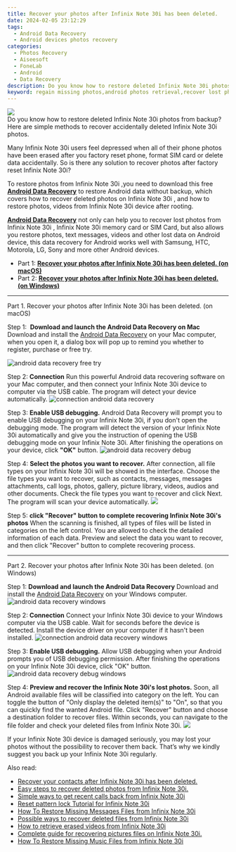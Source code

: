 ```yaml
---
title: Recover your photos after Infinix Note 30i has been deleted.
date: 2024-02-05 23:12:29
tags: 
  - Android Data Recovery
  - Android devices photos recovery
categories: 
  - Photos Recovery
  - Aiseesoft
  - FoneLab
  - Android
  - Data Recovery
description: Do you know how to restore deleted Infinix Note 30i photos from backup? Here are simple methods to recover accidentally deleted Infinix Note 30i photos.
keyword: regain missing photos,android photos retrieval,recover lost photos from Infinix Note 30i,unerase photos,save erased photos from Infinix Note 30i,restore deleted photos on Infinix Note 30i,Infinix Note 30i deleted photos,how to get photos back from Infinix Note 30i,how to retrieve photos from Infinix Note 30i,Infinix Note 30i delete photos recover,deletes photos of Infinix Note 30i,photos disappear Infinix Note 30i
---
```


<img src="https://img0mobiles.techidaily.com/images/best-assets/devices/infinix/infinix-note-30i/5.jpg" class="atpl-imgstyle"  />

<div class="atpl-content atpl-for-fonelab-android recover-photos">

<div class="atpl-post-description-part-1">
Do you know how to restore deleted Infinix Note 30i photos from backup? Here are simple methods to recover accidentally deleted Infinix Note 30i photos.
</div>



<div class="atpl-post-description-part-2">
<div class="tpl-content-sub-paragraph-normal">
    <p>
      Many Infinix Note 30i users feel depressed when all of their phone photos have been erased after you factory reset phone, format SIM card or delete data accidentally. So is there any solution to recover photos after factory reset Infinix Note 30i?
    </p>
</div>


</div>

<div class="atpl-post-description-part-3">
<div class="tpl-content-sub-paragraph-content">
  <p>
    To restore photos from Infinix Note 30i ,you need to download this free <a href="https://tools.techidaily.com/aiseesoft-android-data-recovery/" target="_blank" rel="noopener"><strong>Android Data Recovery</strong></a> to restore Android data without backup, which covers how to recover deleted photos on Infinix Note 30i , and how to restore photos, videos from Infinix Note 30i device after rooting.
  </p>
</div>

<div class="tpl-content-sub-paragraph-content">
  <p>
    <a href="https://tools.techidaily.com/aiseesoft-android-data-recovery/" target="_blank" rel="noopener"><strong>Android Data Recovery</strong></a> not only can help you to recover lost photos from Infinix Note 30i , Infinix Note 30i memory card or SIM Card, but also allows you restore photos, text messages, videos and other lost data on Android device, this data recovery for Android works well with Samsung, HTC, Motorola, LG, Sony and more other Android devices.
  </p>
</div>
</div>

<ul>
  <li>Part 1: <strong><a href="#p1"> Recover your photos after Infinix Note 30i has been deleted.  (on macOS)</a></strong></li>
  <li>Part 2: <strong><a href="#p2"> Recover your photos after Infinix Note 30i has been deleted.  (on Windows)</a></strong></li>
</ul>




<!-- Part 1 -->
<a id="p1" name="p1" ></a><hr>

<div>
  <span class="atpl-step-part-style">Part 1. Recover your photos after Infinix Note 30i has been deleted. (on macOS)</span>
</div>  

<span class="atpl-stepstyle-a"><span>Step 1: </span></span> <strong>Download and launch the Android Data Recovery on Mac</strong>
Download and install the <a href="https://tools.techidaily.com/aiseesoft-android-data-recovery/" target="_blank" rel="noopener">Android Data Recovery</a> on your Mac computer, when you open it, a dialog box will pop up to remind you whether to register, purchase or free try.

<img src="https://tools.techidaily.com/images/apps/aiseesoft/android-data-recovery/mac-free-try.png" class="atpl-imgstyle" alt="android data recovery free try" />

<span class="atpl-stepstyle-a"><span>Step 2: </span></span> <strong>Connection</strong>
Run this powerful Android data recovering software on your Mac computer, and then connect your Infinix Note 30i device to computer via the USB cable. The program will detect your device automatically.
<img src="https://tools.techidaily.com/images/apps/aiseesoft/android-data-recovery/mac-connection-interface.jpg" class="atpl-imgstyle" alt="connection android data recovery" />

<span class="atpl-stepstyle-a"><span>Step 3: </span></span> <strong>Enable USB debugging.</strong>
Android Data Recovery will prompt you to enable USB debugging on your Infinix Note 30i, if you don't open the debugging mode. The program will detect the version of your Infinix Note 30i automatically and give you the instruction of opening the USB debugging mode on your Infinix Note 30i. After finishing the operations on your device, click <strong>"OK"</strong> button.
<img src="https://tools.techidaily.com/images/apps/aiseesoft/android-data-recovery/mac-android-usb-debug.jpg"  class="atpl-imgstyle" alt="android data recovery debug" />

<span class="atpl-stepstyle-a"><span>Step 4: </span></span> <strong>Select the photos you want to recover.</strong>
After connection, all file types on your Infinix Note 30i will be showed in the interface. Choose the file types you want to recover, such as contacts, messages, messages attachments, call logs, photos, gallery, picture library, videos, audios and other documents. Check the file types you want to recover and click Next. The program will scan your device automatically.
<img src="https://tools.techidaily.com/images/apps/aiseesoft/android-data-recovery/mac-choose-type-photos.jpg" class="atpl-imgstyle"  />

<span class="atpl-stepstyle-a"><span>Step 5: </span></span> <strong>click "Recover" button to  complete recovering Infinix Note 30i's photos</strong>
When the scanning is finished, all types of files will be listed in categories on the left control. You are allowed to check the detailed information of each data. Preview and select the data you want to recover, and then click "Recover" button to complete recovering process.


<a id="p2" name="p2"></a><hr>

<!-- Part 2 -->
<div>
  <span class="atpl-step-part-style">Part 2. Recover your photos after Infinix Note 30i has been deleted. (on Windows)</span>
</div>

<span class="atpl-stepstyle-a"><span>Step 1: </span></span> <strong>Download and launch the Android Data Recovery</strong>
Download and install the <a href="https://tools.techidaily.com/aiseesoft-android-data-recovery/" target="_blank" rel="noopener">Android Data Recovery</a> on your Windows computer.
<img src="https://tools.techidaily.com/images/apps/aiseesoft/android-data-recovery/win-start-interface.png"  class="atpl-imgstyle" alt="android data recovery windows" />

<span class="atpl-stepstyle-a"><span>Step 2: </span></span> <strong>Connection</strong>
Connect your Infinix Note 30i device to your Windows computer via the USB cable. Wait for seconds before the device is detected. Install the device driver on your computer if it hasn't been installed.
<img src="https://tools.techidaily.com/images/apps/aiseesoft/android-data-recovery/win-connection-interface.png" class="atpl-imgstyle" alt="connection android data recovery windows" />

<span class="atpl-stepstyle-a"><span>Step 3: </span></span> <strong>Enable USB debugging.</strong>
Allow USB debugging when your Android prompts you of USB debugging permission. After finishing the operations on your Infinix Note 30i device, click "OK" button.
<img src="https://tools.techidaily.com/images/apps/aiseesoft/android-data-recovery/win-android-usb-debug.png" class="atpl-imgstyle" alt="android data recovery debug windows" />

<span class="atpl-stepstyle-a"><span>Step 4: </span></span> <strong>Preview and recover the Infinix Note 30i's lost photos.</strong>
Soon, all Android available files will be classified into category on the left. You can toggle the button of "Only display the deleted item(s)" to "On", so that you can quickly find the wanted Android file. Click "Recover" button and choose a destination folder to recover files. Within seconds, you can navigate to the file folder and check your deleted files from Infinix Note 30i.
<img src="https://tools.techidaily.com/images/apps/aiseesoft/android-data-recovery/win-recover-photos.png" class="atpl-imgstyle"  />

<div class="atpl-post-description-part-4">
<div class="tpl-content-sub-paragraph-normal">
  <p>
    If your Infinix Note 30i device is damaged seriously, you may lost your photos without the possibility to recover them back. That’s why we kindly suggest you back up your Infinix Note 30i regularly.
  </p>
</div>
</div>

<ins class="adsbygoogle"
     style="display:block"
     data-ad-client="ca-pub-7571918770474297"
     data-ad-slot="8358498916"
     data-ad-format="auto"
     data-full-width-responsive="true"></ins>

<span class="atpl-alsoreadstyle">Also read:</span>
<div><ul>
<li><a href="/recover-your-contacts-after-infinix-note-30i-has-been-deleted-by-fonelab-android-recover-contacts/" target="_blank" rel="noopener"><u>Recover your contacts after Infinix Note 30i has been deleted.</u></a></li>
<li><a href="/easy-steps-to-recover-deleted-photos-from-infinix-note-30i-by-fonelab-android-recover-photos/" target="_blank" rel="noopener"><u>Easy steps to recover deleted photos from Infinix Note 30i.</u></a></li>
<li><a href="/simple-ways-to-get-recent-calls-back-from-infinix-note-30i-by-fonelab-android-recover-call-logs/" target="_blank" rel="noopener"><u>Simple ways to get recent calls back from Infinix Note 30i</u></a></li>
<li><a href="/reset-pattern-lock-tutorial-for-infinix-note-30i-by-drfone-android-unlock-android-unlock/" target="_blank" rel="noopener"><u>Reset pattern lock Tutorial for Infinix Note 30i</u></a></li>
<li><a href="/how-to-restore-missing-messages-files-from-infinix-note-30i-by-fonelab-android-recover-messages/" target="_blank" rel="noopener"><u>How To  Restore Missing Messages Files from Infinix Note 30i</u></a></li>
<li><a href="/possible-ways-to-recover-deleted-files-from-infinix-note-30i-by-fonelab-android-recover-data/" target="_blank" rel="noopener"><u>Possible ways to recover deleted files from Infinix Note 30i</u></a></li>
<li><a href="/how-to-retrieve-erased-videos-from-infinix-note-30i-by-fonelab-android-recover-video/" target="_blank" rel="noopener"><u>How to retrieve erased videos from Infinix Note 30i</u></a></li>
<li><a href="/complete-guide-for-recovering-pictures-files-on-infinix-note-30i-by-fonelab-android-recover-pictures/" target="_blank" rel="noopener"><u>Complete guide for recovering pictures files on Infinix Note 30i.</u></a></li>
<li><a href="/how-to-restore-missing-music-files-from-infinix-note-30i-by-fonelab-android-recover-music/" target="_blank" rel="noopener"><u>How To  Restore Missing Music Files from Infinix Note 30i</u></a></li>
</ul></div>

</div>
